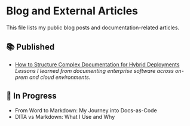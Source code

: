# Blog and External Articles

This file lists my public blog posts and documentation-related articles.

## 📚 Published

- [How to Structure Complex Documentation for Hybrid Deployments](https://medium.com/@anjanansunder/how-to-structure-complex-documentation-for-hybrid-deployments-89e400edea66)  
  *Lessons I learned from documenting enterprise software across on-prem and cloud environments.*

## 📝 In Progress

- From Word to Markdown: My Journey into Docs-as-Code  
- DITA vs Markdown: What I Use and Why
